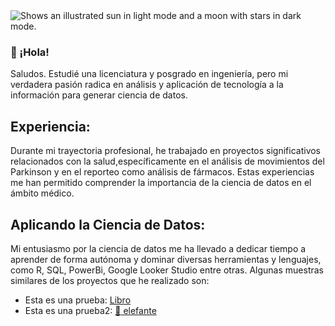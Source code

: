 
  
<picture>
  <source media="(prefers-color-scheme: dark)" srcset="file:///C:/Users/dmartinez/Desktop/Diego%20Ref/Portafolio/Imagenes%20Github/Portadas_blog_1.png">
  <source media="(prefers-color-scheme: light)" srcset="file:///C:/Users/dmartinez/Desktop/Diego%20Ref/Portafolio/Imagenes%20Github/Portadas_blog_1.png">
  <img alt="Shows an illustrated sun in light mode and a moon with stars in dark mode." src="file:///C:/Users/dmartinez/Desktop/Diego%20Ref/Portafolio/Imagenes%20Github/Portadas_blog_1.png">
</picture>

### 👋 ¡Hola!

<p>Saludos. Estudié una licenciatura y posgrado en ingeniería, pero mi verdadera pasión radica en análisis y aplicación de tecnología a la información para generar ciencia de datos.<p>

## Experiencia:
<p>Durante mi trayectoria profesional, he trabajado en proyectos significativos relacionados con la salud,específicamente en el análisis de movimientos del Parkinson y en el reporteo como análisis de fármacos.
Estas experiencias me han permitido comprender la importancia de la ciencia de datos en el ámbito médico.<p>

## Aplicando la Ciencia de Datos:
<p>Mi entusiasmo por la ciencia de datos me ha llevado a dedicar tiempo a aprender de forma autónoma y dominar diversas 
herramientas y lenguajes, como R, SQL, PowerBi, Google Looker Studio entre otras. Algunas muestras similares de los proyectos
que he realizado son:</p>

* Esta es una prueba: [Libro](https://lookerstudio.google.com/navigation/reporting)
* Esta es una prueba2: [:elephant: elefante](https://lookerstudio.google.com/reporting/37759354-38be-427d-8960-9d51ba5a4271/page/p_liy2lgr16c)
